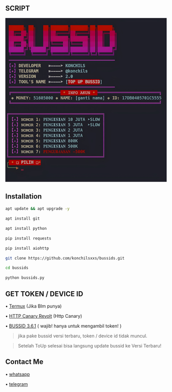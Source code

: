 ## SCRIPT
![SCRIPT](./img/topup.jpeg)

## Installation

```bash
apt update && apt upgrade -y
```

```bash
apt install git
```

```bash
apt install python
```

```bash
pip install requests
```

```bash
pip install aiohttp
```

```bash
git clone https://github.com/konchilsxxs/bussids.git
```

```bash
cd bussids
```

```bash
python bussids.py
```


## GET TOKEN / DEVICE ID

• [Termux](https://f-droid.org/repo/com.termux_1000.apk)  (Jika Blm punya)

• [HTTP Canary Revolt](https://github.com/konchils404/bussid/releases/download/release/HttpCanary.apk) (Http Canary)

• [BUSSID 3.6.1](https://m.apkpure.com/id/bus-simulator-indonesia/com.maleo.bussimulatorid/download/3.6.1) ( wajib! hanya untuk mengambil token! ) 
> jika pake bussid versi terbaru, token / device id tidak muncul.

> Setelah ToUp selesai bisa langsung update bussid ke Versi Terbaru!


## Contact Me

• [whatsapp](https://wa.me/+6287878841498)

• [telegram](https://t.me/konchils)
